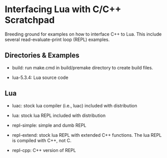 Interfacing Lua with C/C++ Scratchpad
=====================================

Breeding ground for examples on how to interface C++ to Lua.  This include several read-evaluate-print loop (REPL) examples.

Directories & Examples
-------------------

* build: run make.cmd in build/premake directory to create build files.

* lua-5.3.4: Lua source code

Lua
---

* luac: stock lua compiler (i.e., luac) included with distribution

* lua: stock lua REPL included with distribution

* repl-simple: simple and dumb REPL

* repl-extend: stock lua REPL with extended C++ functions. The lua REPL is compiled with C++, not C.

* repl-cpp: C++ version of REPL

